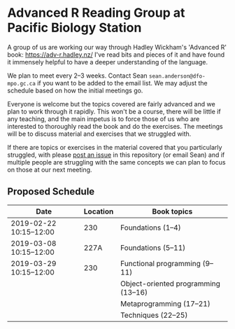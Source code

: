 # Advanced R Reading Group at Pacific Biology Station

A group of us are working our way through Hadley Wickham's 'Advanced R' book: <https://adv-r.hadley.nz/> I've read bits and pieces of it and have found it immensely helpful to have a deeper understanding of the language.

We plan to meet every 2–3 weeks. Contact Sean `sean.anderson@dfo-mpo.gc.ca` if you want to be added to the email list. We may adjust the schedule based on how the initial meetings go. 

Everyone is welcome but the topics covered are fairly advanced and we plan to work through it rapidly. This won't be a course, there will be little if any teaching, and the main impetus is to force those of us who are interested to thoroughly read the book and do the exercises. The meetings will be to discuss material and exercises that we struggled with.

If there are topics or exercises in the material covered that you particularly struggled, with please [post an issue](https://github.com/pbs-assess/adv-r-pbs/issues) in this repository (or email Sean) and if multiple people are struggling with the same concepts we can plan to focus on those at our next meeting.

## Proposed Schedule

| Date                     | Location  | Book topics                         |
|--------------------------|-----------|-------------------------------------|
| 2019-02-22 10:15–12:00   | 230       | Foundations (1–4)                   |
| 2019-03-08 10:15–12:00   | 227A      | Foundations (5–11)                  |
| 2019-03-29 10:15–12:00   | 230       | Functional programming (9–11)       |
|                          |           | Object-oriented programming (13–16) |
|                          |           | Metaprogramming (17–21)             |
|                          |           | Techniques      (22–25)             |

